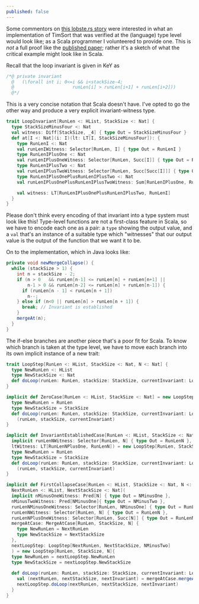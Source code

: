 ```yaml
---
published: false
---
```


Some commentors on [this lobste.rs story](https://lobste.rs/s/blokto/an_haskell_implementation_of_timsort_exhibits_the_same_bug_as_python_and_java_implementations) were interested in what an implementation of TimSort that was verified at the (language) type level would look like; as a Scala programmer I volunteered to provide one. This is *not* a full proof like the [published paper](http://www.envisage-project.eu/timsort-specification-and-verification/); rather it's a sketch of what the critical example might look like in Scala.

Recall that the loop invariant is given in KeY as

````java
/*@ private invariant 
  @   (\forall int i; 0<=i && i<stackSize-4; 
  @                      runLen[i] > runLen[i+1] + runLen[i+2]))
  @*/
````

This is a very concise notation that Scala doesn't have. I've opted to go the other way and produce a very explicit invariant-witness type.

````scala
trait LoopInvariant[RunLen <: HList, StackSize <: Nat] {
  type StackSizeMinusFour <: Nat
  val witness: Diff[StackSize, _4] { type Out = StackSizeMinusFour }
  def at[I <: Nat](i: I)(lt: LT[I, StackSizeMinusFour]): {
    type RunLenI <: Nat
    val runLenIWitness: Selector[RunLen, I] { type Out = RunLenI }
    type RunLenIPlusOne <: Nat
    val runLenIPlusOneWitness: Selector[RunLen, Succ[I]] { type Out = RunLenIPlusOne }
    type RunLenIPlusTwo <: Nat
    val runLenIPlusTwoWitness: Selector[RunLen, Succ[Succ[I]]] { type Out = RunLenIPlusTwo }
    type RunLenIPlusOnePlusRunLenIPlusTwo <: Nat
    val runLenIPlusOnePlusRunLenIPlusTwoWitness: Sum[RunLenIPlusOne, RunLenIPlusTwo] { type Out = RunLenIPlusOnePlusRunLenIPlusTwo }

    val witness: LT[RunLenIPlusOnePlusRunLenIPlusTwo, RunLenI]
  }
}
````

Please don't think every encoding of that invariant into a type system must look like this! Type-level functions are not a first-class feature in Scala, so we have to encode each one as a pair: a `type` showing the output value, and a `val` that's an instance of a suitable type which "witnesses" that our output value is the output of the function that we want it to be.

On to the implementation, which in Java looks like:

````java
private void newMergeCollapse() {
  while (stackSize > 1) {
    int n = stackSize - 2;
    if (n > 0   && runLen[n-1] <= runLen[n] + runLen[n+1] || 
        n-1 > 0 && runLen[n-2] <= runLen[n] + runLen[n-1]) {
      if (runLen[n - 1] < runLen[n + 1])
        n--;
    } else if (n<0 || runLen[n] > runLen[n + 1]) {
      break; // Invariant is established
    }
    mergeAt(n);
  }
}
````

The if-else branches are another piece that's a poor fit for Scala. To know which branch is taken at the type level, we have to move each branch into its own implicit instance of a new trait:

````scala
trait LoopStep[RunLen <: HList, StackSize <: Nat, N <: Nat] {
  type NewRunLen <: HList
  type NewStackSize <: Nat
  def doLoop(runLen: RunLen, stackSize: StackSize, currentInvariant: LoopInvariant[RunLen, StackSize]): (NewRunLen, NewStackSize, LoopInvariant[NewRunLen, NewStackSize])
}

implicit def ZeroCase[RunLen <: HList, StackSize <: Nat] = new LoopStep[RunLen, StackSize, _0] {
  type NewRunLen = RunLen
  type NewStackSize = StackSize
  def doLoop(runLen: RunLen, stackSize: StackSize, currentInvariant: LoopInvariant[RunLen, StackSize]) =
    (runLen, stackSize, currentInvariant)
}

implicit def InvariantEstablishedCase[RunLen <: HList, StackSize <: Nat, N <: Nat, RunLenN <: Nat, RunLenNPlusOne <: Nat](
  implicit runLenNWitness: Selector[RunLen, N] { type Out = RunLenN }, runLenNPlusOneWitness: Selector[RunLen, Succ[N]] { type Out = RunLenNPlusOne },
  ltWitness: LT[RunLenNPlusOne, RunLenN]) = new LoopStep[RunLen, StackSize, N] {
  type NewRunLen = RunLen
  type NewStackSize = StackSize
  def doLoop(runLen: RunLen, stackSize: StackSize, currentInvariant: LoopInvariant[RunLen, StackSize]) =
    (runLen, stackSize, currentInvariant)
}

implicit def FirstCollapseCase[RunLen <: HList, StackSize <: Nat, N <: Nat, NMinusOne <: Nat, NMinusTwo <: Nat, RunLenNMinusOne <: Nat, RunLenN <: Nat, RunLenNPlusOne <: Nat,
  NextRunLen <: HList, NextStackSize <: Nat](
  implicit nMinusOneWitness: Pred[N] { type Out = NMinusOne },
  nMinusTwoWitness: Pred[NMinusOne]{ type Out = NMinusTwo },
  runLenNMinusOneWitness: Selector[RunLen, NMinusOne] { type Out = RunLenNMinusOne },
  runLenNWitness: Selector[RunLen, N] { type Out = RunLenN },
  runLenNPlusOneWitness: Selector[RunLen, Succ[N]] { type Out = RunLenNPlusOne },
  mergeAtCase: MergeAtCase[RunLen, StackSize, N] {
    type NewRunLen = NextRunLen
    type NewStackSize = NextStackSize
  },
  nextLoopStep: LoopStep[NextRunLen, NextStackSize, NMinusTwo]
  ) = new LoopStep[RunLen, StackSize, N]{
  type NewRunLen = nextLoopStep.NewRunLen
  type NewStackSize = nextLoopStep.NewStackSize
    
  def doLoop(runLen: RunLen, stackSize: StackSize, currentInvariant: LoopInvariant[RunLen, StackSize]) = {
    val (nextRunLen, nextStackSize, nextInvariant) = mergeAtCase.mergeAt(runLen, stackSize, null.asInstanceOf[N])
    nextLoopStep.doLoop(nextRunLen, nextStackSize, nextInvariant)
  }
}
````
